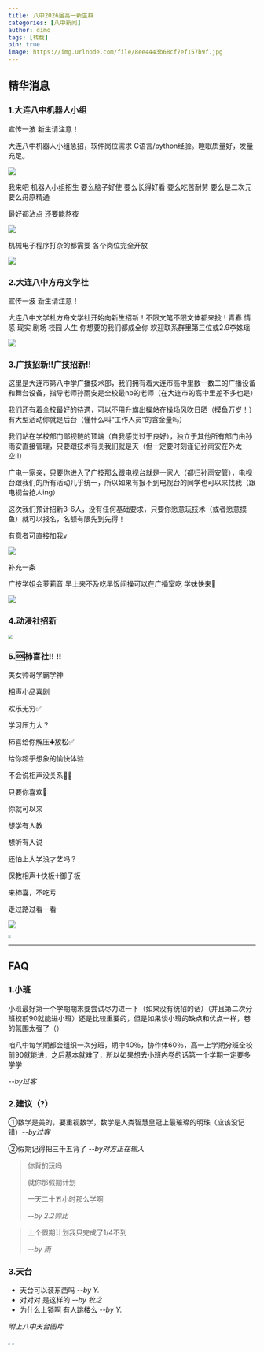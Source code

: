 ```yaml
---
title: 八中2026届高一新生群
categories: [八中新闻]
author: dimo
tags: [转载]
pin: true
image: https://img.urlnode.com/file/8ee4443b68cf7ef157b9f.jpg
---
```


## 精华消息

### 1.大连八中机器人小组

宣传一波 新生请注意！

大连八中机器人小组急招，软件岗位需求 C语言/python经验。睡眠质量好，发量充足。

![](https://s1.ax1x.com/2023/07/18/pCTw881.png)

我来吧 机器人小组招生 要么脑子好使 要么长得好看 要么吃苦耐劳 要么是二次元 要么舟原精通

最好都沾点 还要能熬夜

![](https://s1.ax1x.com/2023/07/18/pCTwGgx.png)

机械电子程序打杂的都需要 各个岗位完全开放

![](https://s1.ax1x.com/2023/07/18/pCTwl59.png)

### 2.大连八中方舟文学社

宣传一波 新生请注意！

大连八中文学社方舟文学社开始向新生招新！不限文笔不限文体都来投！青春 情感 现实 剧场 校园 人生 你想要的我们都成全你 欢迎联系群里第三位或2.9李姝瑶

![](https://s1.ax1x.com/2023/07/18/pCTw3CR.png)

### 3.广技招新‼️广技招新‼️

这里是大连市第八中学广播技术部，我们拥有着大连市高中里数一数二的广播设备和舞台设备，指导老师孙雨安是全校最nb的老师（在大连市的高中里差不多也是）

我们还有着全校最好的待遇，可以不用升旗出操站在操场风吹日晒（摸鱼万岁！）有大型活动你就是后台（懂什么叫“工作人员”的含金量吗）

我们站在学校部门鄙视链的顶端（自我感觉过于良好），独立于其他所有部门由孙雨安直接管理，只要跟技术有关我们就是天（但一定要时刻谨记孙雨安在外太空‼️）

广电一家亲，只要你进入了广技那么跟电视台就是一家人（都归孙雨安管），电视台跟我们的所有活动几乎统一，所以如果有报不到电视台的同学也可以来找我（跟电视台抢人ing）

这次我们预计招新3-6人，没有任何基础要求，只要你愿意玩技术（或者愿意摸鱼）就可以报名，名额有限先到先得！

有意者可直接加我v

![](https://s1.ax1x.com/2023/07/18/pCT0vm8.png)

补充一条

广技学姐会萝莉音 早上来不及吃早饭间操可以在广播室吃 学妹快来🥵

![](https://s1.ax1x.com/2023/07/18/pCT0XOf.png)

### 4.动漫社招新

<img src="https://img.urlnode.com/file/beab339f7dd149e754130.jpg" style="zoom: 50%;" />

### 5.🆘柿喜社‼ ‼

美女帅哥学霸学神

相声小品喜剧

欢乐无穷✅

学习压力大？

柿喜给你解压➕放松✅

给你超乎想象的愉快体验

不会说相声没关系🤔🤗

只要你喜欢🙋

你就可以来

想学有人教

想听有人说

还怕上大学没才艺吗？

保教相声➕快板➕御子板

来柿喜，不吃亏

走过路过看一看

![](https://s1.ax1x.com/2023/07/19/pC7dAr8.jpg)

<img src="https://s1.ax1x.com/2023/07/19/pC7dkKf.jpg" style="zoom: 33%;" />

---

## FAQ

### 1.小班

小班最好第一个学期期末要尝试尽力进一下（如果没有统招的话）（并且第二次分班校前90就能进小班）还是比较重要的，但是如果谈小班的缺点和优点一样，卷的氛围太强了（）

咱八中每学期都会组织一次分班，期中40％，协作体60％，高一上学期分班全校前90就能进，之后基本就难了，所以如果想去小班内卷的话第一个学期一定要多学学

*--by过客*

### 2.建议（?）

①数学是美的，要重视数学，数学是人类智慧皇冠上最璀璨的明珠（应该没记错）*--by过客*

②假期记得把三千五背了 *--by对方正在输入*

> 你背的玩吗
>
> 就你那假期计划
>
> 一天二十五小时那么学啊
>
> *--by 2.2帅比*

> 上个假期计划我只完成了1/4不到
>
> *--by 雨*

### 3.天台

- 天台可以装东西吗 *--by Y.*
- 对对对  是这样的 *--by 牧之*
- 为什么上锁啊   有人跳楼么 *--by Y.*

*附上八中天台图片*

<img src="https://s1.ax1x.com/2023/07/18/pCT5Awd.jpg" style="zoom: 25%;" />

<img src="https://s1.ax1x.com/2023/07/18/pCT5ETA.jpg" style="zoom: 25%;" />


